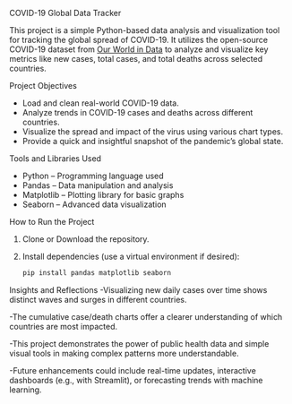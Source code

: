 COVID-19 Global Data Tracker

This project is a simple Python-based data analysis and visualization tool for tracking the global spread of COVID-19. It utilizes the open-source COVID-19 dataset from [Our World in Data](https://github.com/owid/covid-19-data) to analyze and visualize key metrics like new cases, total cases, and total deaths across selected countries.

 Project Objectives
- Load and clean real-world COVID-19 data.
- Analyze trends in COVID-19 cases and deaths across different countries.
- Visualize the spread and impact of the virus using various chart types.
- Provide a quick and insightful snapshot of the pandemic’s global state.

Tools and Libraries Used
- Python – Programming language used
- Pandas – Data manipulation and analysis
- Matplotlib – Plotting library for basic graphs
- Seaborn – Advanced data visualization

How to Run the Project
1. Clone or Download the repository.
2. Install dependencies (use a virtual environment if desired):

   ```bash
   pip install pandas matplotlib seaborn

Insights and Reflections
-Visualizing new daily cases over time shows distinct waves and surges in different countries.

-The cumulative case/death charts offer a clearer understanding of which countries are most impacted.

-This project demonstrates the power of public health data and simple visual tools in making complex patterns more understandable.

-Future enhancements could include real-time updates, interactive dashboards (e.g., with Streamlit), or forecasting trends with machine learning.
